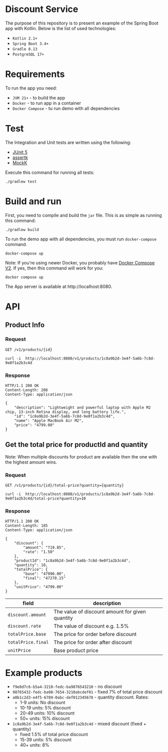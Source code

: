 # Discount Service
The purpose of this repository is to present an example of the Spring Boot app with Kotlin. 
Below is the list of used technologies:
* `Kotlin 2.1+`
* `Spring Boot 3.4+`
* `Gradle 8.13`
* `PostgreSQL 17+`


# Requirements

To run the app you need:
* `JVM 21+` - to build the app
* `Docker` - to run app in a container
* `Docker Compose` - tu run demo with all dependencies

# Test
The Integration and Unit tests are written using the following:
* [JUnit 5](https://junit.org/junit5/)
* [assertk](https://github.com/willowtreeapps/assertk)
* [MockK](https://mockk.io/)

Execute this command for running all tests:
```shell
./gradlew test
```

# Build and run

First, you need to compile and build the `jar` file. This is as simple as running this command:

```shell
./gradlew build
```

To run the demo app with all dependencies, you must run `docker-compose` command.

```shell
docker-compose up
```

Note: If you're using newer Docker, you probably have [Docker Compose V2](https://docs.docker.com/compose/releases/migrate/). 
If yes, then this command will work for you: 
```shell
docker compose up
```

The App server is available at http://localhost:8080.

# API

## Product Info

### Request

`GET /v1/products/{id}`

    curl -i  http://localhost:8080/v1/products/1c8a9b2d-3e4f-5a6b-7c8d-9e0f1a2b3c4d

### Response

    HTTP/1.1 200 OK
    Content-Length: 208
    Content-Type: application/json
    
    {
        "description": "Lightweight and powerful laptop with Apple M2 chip, 13-inch Retina display, and long battery life.",
        "id": "1c8a9b2d-3e4f-5a6b-7c8d-9e0f1a2b3c4d",
        "name": "Apple MacBook Air M2",
        "price": "4799.00"
    }

## Get the total price for productId and quantity
Note: When multiple discounts for product are available then the one with the highest amount wins.  

### Request

`GET /v1/products/{id}/total-price?quantity={quantity}`

    curl -i  http://localhost:8080/v1/products/1c8a9b2d-3e4f-5a6b-7c8d-9e0f1a2b3c4d/total-price?quantity=10

### Response

    HTTP/1.1 200 OK
    Content-Length: 185
    Content-Type: application/json
    
    {
        "discount": {
            "amount": "719.85",
            "rate": "1.50"
        },
        "productId": "1c8a9b2d-3e4f-5a6b-7c8d-9e0f1a2b3c4d",
        "quantity": 10,
        "totalPrice": {
            "base": "47990.00",
            "final": "47270.15"
        },
        "unitPrice": "4799.00"
    }

| field              | description                                     |
|--------------------|-------------------------------------------------|
| `discount.amount`  | The value of discount amount for given quantity |
| `discount.rate`    | The value of discount e.g. 1.5%                 |
| `totalPrice.base`  | The price for order before discount             |
| `totalPrice.final` | The price for order after discount              |
| `unitPrice`        | Base product price                              |

# Example products

* `f9e8d7c6-b5a4-3210-fedc-ba9876543210` - no discount
* `98765432-fedc-ba98-7654-3210abcdef01` - fixed 7% of total price discount
* `a0b1c2d3-e4f5-6789-0abc-def012345678` - quantity discount. Rates:
  * 1-9 units: No discount
  * 10-19 units: 5% discount
  * 20-49 units: 10% discount
  * 50+ units: 15% discount
* `1c8a9b2d-3e4f-5a6b-7c8d-9e0f1a2b3c4d` - mixed discount (fixed + quantity)
  * fixed 1.5% of total price discount
  * 15-39 units: 5% discount
  * 40+ units: 8%
